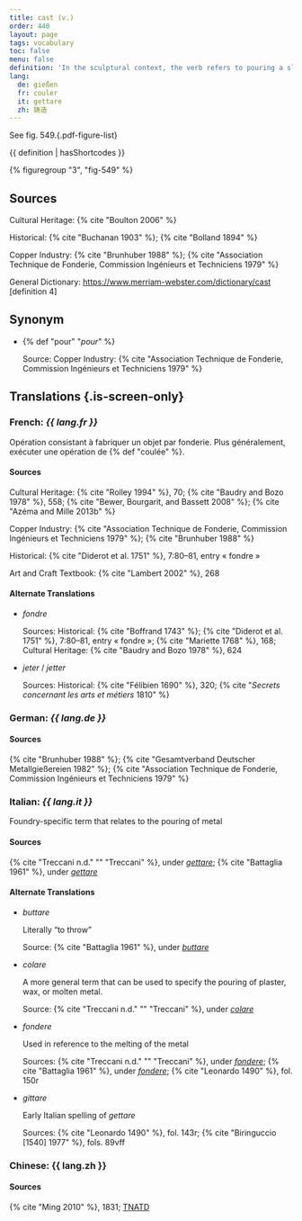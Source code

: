 ```yaml
---
title: cast (v.)
order: 440
layout: page
tags: vocabulary
toc: false
menu: false
definition: 'In the sculptural context, the verb refers to pouring a slurry or liquefied material (e.g., plaster, wax, metal) into a hollow matrix or {% def "mold" %} that will determine the shape of the material in order to produce a {% def "cast (n.)" %}.'
lang:
  de: gießen
  fr: couler
  it: gettare
  zh: 铸造
---
```


See fig. 549.{.pdf-figure-list}

{{ definition | hasShortcodes }}

{% figuregroup "3", "fig-549" %}

## Sources

Cultural Heritage: {% cite "Boulton 2006" %}

Historical: {% cite "Buchanan 1903" %}; {% cite "Bolland 1894" %}

Copper Industry: {% cite "Brunhuber 1988" %}; {% cite "Association Technique de Fonderie, Commission Ingénieurs et Techniciens 1979" %}

General Dictionary: <https://www.merriam-webster.com/dictionary/cast> [definition 4]

## Synonym

- {% def "pour" "*pour*" %}

    Source: Copper Industry: {% cite "Association Technique de Fonderie, Commission Ingénieurs et Techniciens 1979" %}

## Translations {.is-screen-only}

<div class="accordion">

### **French**: *{{ lang.fr }}*

Opération consistant à fabriquer un objet par fonderie. Plus généralement, exécuter une opération de {% def "coulée" %}.

#### Sources

Cultural Heritage: {% cite "Rolley 1994" %}, 70; {% cite "Baudry and Bozo 1978" %}, 558; {% cite "Bewer, Bourgarit, and Bassett 2008" %}; {% cite "Azéma and Mille 2013b" %}

Copper Industry: {% cite "Association Technique de Fonderie, Commission Ingénieurs et Techniciens 1979" %}; {% cite "Brunhuber 1988" %}

Historical: {% cite "Diderot et al. 1751" %}, 7:80–81, entry « fondre »

Art and Craft Textbook: {% cite "Lambert 2002" %}, 268

#### Alternate Translations

- *fondre*

    Sources: Historical: {% cite "Boffrand 1743" %}; {% cite "Diderot et al. 1751" %}, 7:80–81, entry « fondre »; {% cite "Mariette 1768" %}, 168; Cultural Heritage: {% cite "Baudry and Bozo 1978" %}, 624

- *jeter* / *jetter*

    Sources: Historical: {% cite "Félibien 1690" %}, 320; {% cite "*Secrets concernant les arts et métiers* 1810" %}

### **German**: *{{ lang.de }}*

#### Sources

{% cite "Brunhuber 1988" %}; {% cite "Gesamtverband Deutscher Metallgießereien 1982" %}; {% cite "Association Technique de Fonderie, Commission Ingénieurs et Techniciens 1979" %}

### **Italian**: *{{ lang.it }}*

Foundry-specific term that relates to the pouring of metal

#### Sources

{% cite "Treccani n.d." "" "Treccani" %}, under [*gettare*](http://www.treccani.it/vocabolario/gettare/); {% cite "Battaglia 1961" %}, under [*gettare*](http://www.gdli.it/pdf_viewer/Scripts/pdf.js/web/viewer.asp?file=/PDF/GDLI06/GDLI_06_ocr_726.pdf&parola=gettare)

#### Alternate Translations

- *buttare*

    Literally “to throw”

    Source: {% cite "Battaglia 1961" %}, under [*buttare*](http://www.gdli.it/JPG/GDLI02/00000472.jpg)

- *colare*

    A more general term that can be used to specify the pouring of plaster, wax, or molten metal.

    Source: {% cite "Treccani n.d." "" "Treccani" %}, under [*colare*](https://www.treccani.it/vocabolario/colare1/)

- *fondere*

    Used in reference to the melting of the metal

    Sources: {% cite "Treccani n.d." "" "Treccani" %}, under [*fondere*](http://www.treccani.it/vocabolario/fondere/); {% cite "Battaglia 1961" %}, under [*fondere*](http://www.gdli.it/pdf_viewer/Scripts/pdf.js/web/viewer.asp?file=/PDF/GDLI06/GDLI_06_ocr_137.pdf&parola=fondere); {% cite "Leonardo 1490" %}, fol. 150r

- *gittare*

    Early Italian spelling of *gettare*

    Sources: {% cite "Leonardo 1490" %}, fol. 143r; {% cite "Biringuccio [1540] 1977" %}, fols. 89vff

### **Chinese**: <span lang="zh">{{ lang.zh }}</span>

#### Sources

{% cite "Ming 2010" %}, 1831; [TNATD](https://terms.naer.edu.tw/detail/11563468/?index=2)

</div>

